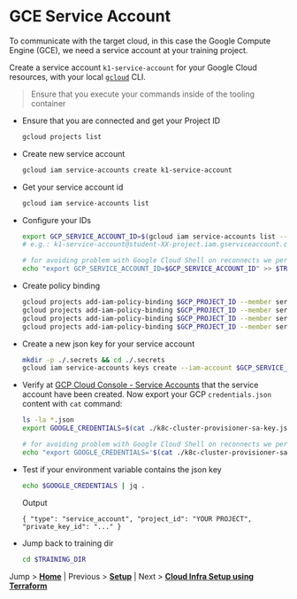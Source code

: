# GCE Service Account

To communicate with the target cloud, in this case the Google Compute Engine (GCE), we need a service account at your training project.

Create a service account `k1-service-account` for your Google Cloud resources, with your local [`gcloud`](https://cloud.google.com/sdk/install) CLI.

>Ensure that you execute your commands inside of the tooling container

* Ensure that you are connected and get your Project ID
  ```bash
  gcloud projects list
  ```

* Create new service account
  ```bash
  gcloud iam service-accounts create k1-service-account
  ```

* Get your service account id
  ```bash
  gcloud iam service-accounts list
  ```

* Configure your IDs
  ```bash
  export GCP_SERVICE_ACCOUNT_ID=$(gcloud iam service-accounts list --format='value(email)' --filter='email~k1-service-account.*')
  # e.g.: k1-service-account@student-XX-project.iam.gserviceaccount.com

  # for avoiding problem with Google Cloud Shell on reconnects we persist this value also into our .trainingrc file
  echo "export GCP_SERVICE_ACCOUNT_ID=$GCP_SERVICE_ACCOUNT_ID" >> $TRAINING_DIR/.trainingrc


  ```

* Create policy binding
  ```bash
  gcloud projects add-iam-policy-binding $GCP_PROJECT_ID --member serviceAccount:$GCP_SERVICE_ACCOUNT_ID --role='roles/compute.admin'
  gcloud projects add-iam-policy-binding $GCP_PROJECT_ID --member serviceAccount:$GCP_SERVICE_ACCOUNT_ID --role='roles/iam.serviceAccountUser'
  gcloud projects add-iam-policy-binding $GCP_PROJECT_ID --member serviceAccount:$GCP_SERVICE_ACCOUNT_ID --role='roles/viewer'
  gcloud projects add-iam-policy-binding $GCP_PROJECT_ID --member serviceAccount:$GCP_SERVICE_ACCOUNT_ID --role='roles/storage.admin'
  ```

<!-- TODO training is not set yet, where does it happen??? -->

* Create a new json key for your service account
  ```bash
  mkdir -p ./.secrets && cd ./.secrets
  gcloud iam service-accounts keys create --iam-account $GCP_SERVICE_ACCOUNT_ID k8c-cluster-provisioner-sa-key.json
  ``` 

* Verify at [GCP Cloud Console - Service Accounts](https://console.cloud.google.com/iam-admin/serviceaccounts) that the service account have been created. Now export your GCP `credentials.json` content with `cat` command:
  ```bash
  ls -la *.json
  export GOOGLE_CREDENTIALS=$(cat ./k8c-cluster-provisioner-sa-key.json)

  # for avoiding problem with Google Cloud Shell on reconnects we persist this value also into our .trainingrc rile
  echo "export GOOGLE_CREDENTIALS='$(cat ./k8c-cluster-provisioner-sa-key.json)'" >> $TRAINING_DIR/.trainingrc

  ```

* Test if your environment variable contains the json key
  ```bash
  echo $GOOGLE_CREDENTIALS | jq .
  ```
  Output
  ```text
  { "type": "service_account", "project_id": "YOUR PROJECT", "private_key_id": "..." }
  ```

* Jump back to training dir
  ```bash
  cd $TRAINING_DIR
  ```

Jump > [**Home**](../README.md) | Previous > [**Setup**](../00_setup/README.md) | Next > [**Cloud Infra Setup using Terraform**](../02_initial-cloud-infra-with-terraform/README.md)

